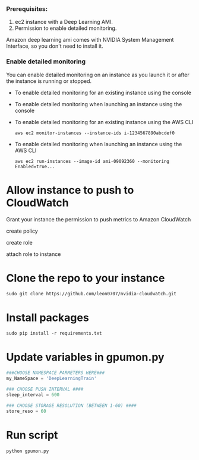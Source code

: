 ### Prerequisites:

1. ec2 instance with a Deep Learning AMI.
2. Permission to enable detailed monitoring.

Amazon deep learning ami comes with NVIDIA System Management Interface, so you don't need to install it.

### Enable detailed monitoring
You can enable detailed monitoring on an instance as you launch it or after the instance is running or stopped.

* To enable detailed monitoring for an existing instance using the console

* To enable detailed monitoring when launching an instance using the console

* To enable detailed monitoring for an existing instance using the AWS CLI

  `aws ec2 monitor-instances --instance-ids i-1234567890abcdef0`

* To enable detailed monitoring when launching an instance using the AWS CLI

  `aws ec2 run-instances --image-id ami-09092360 --monitoring Enabled=true...`
  
# Allow instance to push to CloudWatch

Grant your instance the permission to push metrics to Amazon CloudWatch

create policy

create role

attach role to instance

# Clone the repo to your instance
`sudo git clone https://github.com/leon0707/nvidia-cloudwatch.git`

# Install packages
`sudo pip install -r requirements.txt`

# Update variables in gpumon.py
```python
###CHOOSE NAMESPACE PARMETERS HERE###
my_NameSpace = 'DeepLearningTrain' 

### CHOOSE PUSH INTERVAL ####
sleep_interval = 600

### CHOOSE STORAGE RESOLUTION (BETWEEN 1-60) ####
store_reso = 60
```

# Run script
`python gpumon.py`

